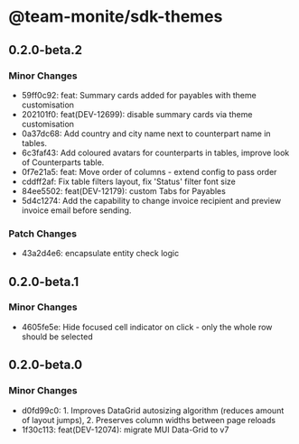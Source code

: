 # @team-monite/sdk-themes

## 0.2.0-beta.2

### Minor Changes

- 59ff0c92: feat: Summary cards added for payables with theme customisation
- 202101f0: feat(DEV-12699): disable summary cards via theme customisation
- 0a37dc68: Add country and city name next to counterpart name in tables.
- 6c3faf43: Add coloured avatars for counterparts in tables, improve look of Counterparts table.
- 0f7e21a5: feat: Move order of columns - extend config to pass order
- cddff2af: Fix table filters layout, fix 'Status' filter font size
- 84ee5502: feat(DEV-12179): custom Tabs for Payables
- 5d4c1274: Add the capability to change invoice recipient and preview invoice email before sending.

### Patch Changes

- 43a2d4e6: encapsulate entity check logic

## 0.2.0-beta.1

### Minor Changes

- 4605fe5e: Hide focused cell indicator on click - only the whole row should be selected

## 0.2.0-beta.0

### Minor Changes

- d0fd99c0: 1. Improves DataGrid autosizing algorithm (reduces amount of layout jumps), 2. Preserves column widths between page reloads
- 1f30c113: feat(DEV-12074): migrate MUI Data-Grid to v7
